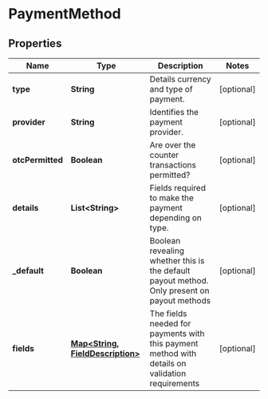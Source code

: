 

# PaymentMethod

## Properties

Name | Type | Description | Notes
------------ | ------------- | ------------- | -------------
**type** | **String** | Details currency and type of payment. |  [optional]
**provider** | **String** | Identifies the payment provider. |  [optional]
**otcPermitted** | **Boolean** | Are over the counter transactions permitted? |  [optional]
**details** | **List&lt;String&gt;** | Fields required to make the payment depending on type. |  [optional]
**_default** | **Boolean** | Boolean revealing whether this is the default payout method. Only present on payout methods |  [optional]
**fields** | [**Map&lt;String, FieldDescription&gt;**](FieldDescription.md) | The fields needed for payments with this payment method with details on validation requirements |  [optional]



